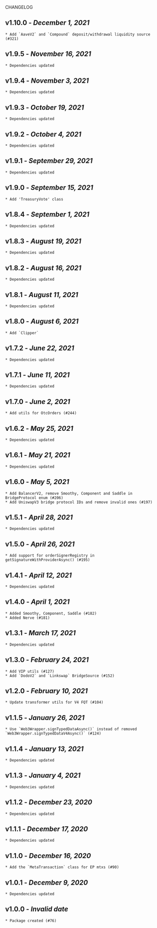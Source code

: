 <!--
changelogUtils.file is auto-generated using the monorepo-scripts package. Don't edit directly.
Edit the package's CHANGELOG.json file only.
-->

CHANGELOG

## v1.10.0 - _December 1, 2021_

    * Add `AaveV2` and `Compound` deposit/withdrawal liquidity source (#321)

## v1.9.5 - _November 16, 2021_

    * Dependencies updated

## v1.9.4 - _November 3, 2021_

    * Dependencies updated

## v1.9.3 - _October 19, 2021_

    * Dependencies updated

## v1.9.2 - _October 4, 2021_

    * Dependencies updated

## v1.9.1 - _September 29, 2021_

    * Dependencies updated

## v1.9.0 - _September 15, 2021_

    * Add 'TreasuryVote' class

## v1.8.4 - _September 1, 2021_

    * Dependencies updated

## v1.8.3 - _August 19, 2021_

    * Dependencies updated

## v1.8.2 - _August 16, 2021_

    * Dependencies updated

## v1.8.1 - _August 11, 2021_

    * Dependencies updated

## v1.8.0 - _August 6, 2021_

    * Add `Clipper`

## v1.7.2 - _June 22, 2021_

    * Dependencies updated

## v1.7.1 - _June 11, 2021_

    * Dependencies updated

## v1.7.0 - _June 2, 2021_

    * Add utils for OtcOrders (#244)

## v1.6.2 - _May 25, 2021_

    * Dependencies updated

## v1.6.1 - _May 21, 2021_

    * Dependencies updated

## v1.6.0 - _May 5, 2021_

    * Add BalancerV2, remove Smoothy, Component and Saddle in BridgeProtocol enum (#206)
    * Add UniswapV3 bridge protocol IDs and remove invalid ones (#197)

## v1.5.1 - _April 28, 2021_

    * Dependencies updated

## v1.5.0 - _April 26, 2021_

    * Add support for orderSignerRegistry in getSignatureWithProviderAsync() (#195)

## v1.4.1 - _April 12, 2021_

    * Dependencies updated

## v1.4.0 - _April 1, 2021_

    * Added Smoothy, Component, Saddle (#182)
    * Added Nerve (#181)

## v1.3.1 - _March 17, 2021_

    * Dependencies updated

## v1.3.0 - _February 24, 2021_

    * Add VIP utils (#127)
    * Add `DodoV2` and `Linkswap` BridgeSource (#152)

## v1.2.0 - _February 10, 2021_

    * Update transformer utils for V4 FQT (#104)

## v1.1.5 - _January 26, 2021_

    * Use `Web3Wrapper.signTypedDataAsync()` instead of removed `Web3Wrapper.signTypedDataV4Async()` (#124)

## v1.1.4 - _January 13, 2021_

    * Dependencies updated

## v1.1.3 - _January 4, 2021_

    * Dependencies updated

## v1.1.2 - _December 23, 2020_

    * Dependencies updated

## v1.1.1 - _December 17, 2020_

    * Dependencies updated

## v1.1.0 - _December 16, 2020_

    * Add the `MetaTransaction` class for EP mtxs (#90)

## v1.0.1 - _December 9, 2020_

    * Dependencies updated

## v1.0.0 - _Invalid date_

    * Package created (#76)
